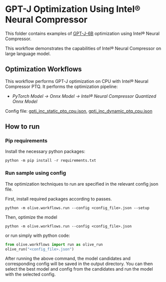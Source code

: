 # GPT-J Optimization Using Intel® Neural Compressor
This folder contains examples of [GPT-J-6B](https://huggingface.co/EleutherAI/gpt-j-6b) optimization using Intel® Neural Compressor.

This workflow demonstrates the capabilities of Intel® Neural Compressor on large language model.

## Optimization Workflows
This workflow performs GPT-J optimization on CPU with Intel® Neural Compressor PTQ. It performs the optimization pipeline:
- *PyTorch Model -> Onnx Model -> Intel® Neural Compressor Quantized Onnx Model*

Config file: [gptj_inc_static_ptq_cpu.json](gptj_inc_static_ptq_cpu.json), [gptj_inc_dynamic_ptq_cpu.json](gptj_inc_dynamic_ptq_cpu.json)


## How to run
### Pip requirements
Install the necessary python packages:
```
python -m pip install -r requirements.txt
```

### Run sample using config

The optimization techniques to run are specified in the relevant config json file.

First, install required packages according to passes.
```
python -m olive.workflows.run --config <config_file>.json --setup
```

Then, optimize the model
```
python -m olive.workflows.run --config <config_file>.json
```

or run simply with python code:
```python
from olive.workflows import run as olive_run
olive_run("<config_file>.json")
```

After running the above command, the model candidates and corresponding config will be saved in the output directory.
You can then select the best model and config from the candidates and run the model with the selected config.
